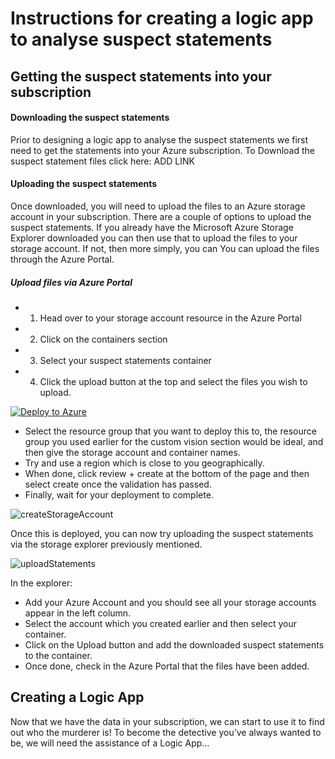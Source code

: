 # Instructions for creating a logic app to analyse suspect statements

## Getting the suspect statements into your subscription

#### Downloading the suspect statements

Prior to designing a logic app to analyse the suspect statements we first need to get the statements into your Azure subscription. 
To Download the suspect statement files click here: ADD LINK

#### Uploading the suspect statements

Once downloaded, you will need to upload the files to an Azure storage account in your subscription. There are a couple of options to upload the suspect statements. If you already have the Microsoft Azure Storage Explorer downloaded you can then use that to upload the files to your storage account. If not, then more simply, you can You can upload the files through the Azure Portal.

##### Upload files via Azure Portal

* 1. Head over to your storage account resource in the Azure Portal
* 2. Click on the containers section
* 3. Select your suspect statements container
* 4. Click the upload button at the top and select the files you wish to upload.


[![Deploy to Azure](https://aka.ms/deploytoazurebutton)](https://portal.azure.com/#create/Microsoft.Template/uri/https%3A%2F%2Fraw.githubusercontent.com%2Falllee%2Fcluedo%2Fmain%2FLogicApp%2Fazuredeploy.json)

* Select the resource group that you want to deploy this to, the resource group you used earlier for the custom vision section would be ideal, and then give the storage account and container names. 
* Try and use a region which is close to you geographically. 
* When done, click review + create at the bottom of the page and then select create once the validation has passed. 
* Finally, wait for your deployment to complete.

![createStorageAccount](https://user-images.githubusercontent.com/73177811/114023014-48301c80-986a-11eb-9ad2-241a1f619bfc.png)

Once this is deployed, you can now try uploading the suspect statements via the storage explorer previously mentioned.

![uploadStatements](https://user-images.githubusercontent.com/73177811/114023663-0fdd0e00-986b-11eb-9ab3-c78f2a60ce4e.png)

In the explorer:
* Add your Azure Account and you should see all your storage accounts appear in the left column. 
* Select the account which you created earlier and then select your container. 
* Click on the Upload button and add the downloaded suspect statements to the container. 
* Once done, check in the Azure Portal that the files have been added. 

## Creating a Logic App

Now that we have the data in your subscription, we can start to use it to find out who the murderer is! To become the detective you’ve always wanted to be, we will need the assistance of a Logic App... 
